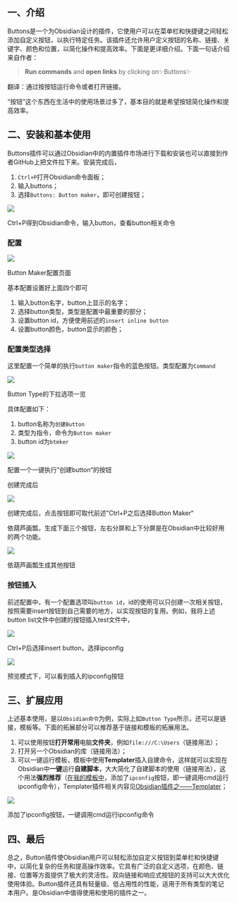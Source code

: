 ## 一、介绍

Buttons是一个为Obsidian设计的插件，它使用户可以在菜单栏和快捷键之间轻松添加自定义按钮，以执行特定任务。该插件还允许用户定义按钮的名称、链接、关键字、颜色和位置，以简化操作和提高效率。下面是更详细介绍。下面一句话介绍来自作者：

> **Run commands** and **open links** by clicking on✨Buttons✨

翻译：通过按按钮运行命令或者打开链接。

“按钮”这个东西在生活中的使用场景过多了，基本目的就是希望按钮简化操作和提高效率。

## 二、安装和基本使用

Buttons插件可以通过Obsidian中的内置插件市场进行下载和安装也可以直接到作者GitHub上把文件拉下来。安装完成后，

1.  `Ctrl+P`打开Obsidian命令面板；
2.  输入buttons；
3.  选择`Buttons: Button maker`，即可创建按钮；

![](https://pic4.zhimg.com/80/v2-012706817ec5cba76648d0d2d7f27a73_720w.webp)

Ctrl+P得到Obsidian命令，输入button，查看button相关命令

### 配置

![](https://pic3.zhimg.com/80/v2-d9d1ec3221a6b083339a4d60c527b856_720w.webp)

Button Maker配置页面

基本配置设置好上面四个即可

1.  输入button名字，button上显示的名字；
2.  选择button类型，类型是配置中最重要的部分；
3.  设置button id，方便使用前述的`insert inline button`
4.  设置button颜色，button显示的颜色；

### 配置类型选择

这里配置一个简单的执行`button maker`指令的蓝色按钮。类型配置为`Command`

![](https://pic4.zhimg.com/80/v2-31d23bd2c0785bcb91b6b4cc9507183f_720w.webp)

Button Type的下拉选项一览

具体配置如下：

1.  button名称为`创建Button`
2.  类型为指令，命令为`Button maker`
3.  button id为`btmker`

![](https://pic2.zhimg.com/80/v2-56ae6dbe5c26e0e6d44ea41d140a9695_720w.webp)

配置一个一键执行”创建button“的按钮

创建完成后

![](https://pic4.zhimg.com/80/v2-f56234f1c8d3f861df451b0e7822d34f_720w.webp)

创建完成后，点击按钮即可取代前述”Ctrl+P之后选择Button Maker“

依葫芦画瓢，生成下面三个按钮，左右分屏和上下分屏是在Obsidian中比较好用的两个功能。

![](https://pic2.zhimg.com/80/v2-680f690164d9572e36c26bd2a16edfb1_720w.webp)

依葫芦画瓢生成其他按钮

### 按钮插入

前述配置中，有一个配置选项叫`button id`，id的使用可以只创建一次相关按钮，按照需要insert按钮到自己需要的地方，以实现按钮的复用。例如，我将上述button list文件中创建的按钮插入test文件中，

![](https://pic4.zhimg.com/80/v2-fdb382516619af7dc661d84e9e1b12cf_720w.webp)

Ctrl+P后选择insert button，选择ipconfig

![](https://pic1.zhimg.com/80/v2-eb5459aee19de845af8e1000439187a4_720w.webp)

预览模式下，可以看到插入的ipconfig按钮

## 三、扩展应用

上述基本使用，是以`Obsidian命令`为例，实际上如`Button Type`所示，还可以是链接，模板等。下面的拓展部分可以推荐基于链接和模板的拓展用法。

1.  可以使用按钮**打开常用**电脑**文件夹**，例如`file:///C:\Users`（链接用法）；
2.  打开另一个Obsidian的库（链接用法）；
3.  可以一键运行模板，模板中使用**Templater**插入自建命令，这样就可以实现在Obsidian中**一键**运行**自建脚本**，大大简化了自建脚本的使用（链接用法），这个用法**强烈推荐**（[在我的模板中](https://link.zhihu.com/?target=https%3A//gitee.com/do-it-hank/obsidian_template)，添加了`ipconfig`按钮，即一键调用cmd运行ipconfig命令），Templater插件相关内容见[Obsidian插件之——Templater](https://zhuanlan.zhihu.com/p/611448942)；

![](https://pic4.zhimg.com/80/v2-f46150726e6781d88ef7800ea72febd7_720w.webp)

添加了ipconfig按钮，一键调用cmd运行ipconfig命令

## 四、最后

总之，Button插件使Obsidian用户可以轻松添加自定义按钮到菜单栏和快捷键中，以简化复杂的任务和提高操作效率。它具有广泛的自定义选项，在颜色、链接、位置等方面提供了极大的灵活性。双向链接和响应式按钮的支持可以大大优化使用体验。Button插件还具有轻量级、低占用性的性能，适用于所有类型的笔记本用户。是Obsidian中值得使用和使用的插件之一。